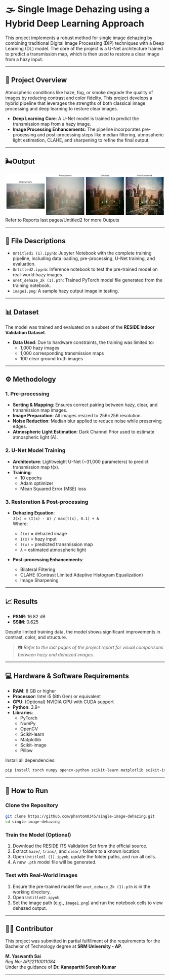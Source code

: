 # 🌫️ Single Image Dehazing using a Hybrid Deep Learning Approach

This project implements a robust method for single image dehazing by combining traditional Digital Image Processing (DIP) techniques with a Deep Learning (DL) model. The core of the project is a U-Net architecture trained to predict a transmission map, which is then used to restore a clear image from a hazy input.

---


## 🎯 Project Overview

Atmospheric conditions like haze, fog, or smoke degrade the quality of images by reducing contrast and color fidelity. This project develops a hybrid pipeline that leverages the strengths of both classical image processing and deep learning to restore clear images.

- **Deep Learning Core**: A U-Net model is trained to predict the transmission map from a hazy image.
- **Image Processing Enhancements**: The pipeline incorporates pre-processing and post-processing steps like median filtering, atmospheric light estimation, CLAHE, and sharpening to refine the final output.

---
## 🌬️Output
![Dehazed Output](image1.png)
Refer to Reports last pages/Untitled2 for more Outputs

---
## 📁 File Descriptions

- `Untitled1 (1).ipynb`: Jupyter Notebook with the complete training pipeline, including data loading, pre-processing, U-Net training, and evaluation.
- `Untitled2.ipynb`: Inference notebook to test the pre-trained model on real-world hazy images.
- `unet_dehaze_2k (1).pth`: Trained PyTorch model file generated from the training notebook.
- `image1.png`: A sample hazy output image in testing.

---

## 📊 Dataset

The model was trained and evaluated on a subset of the **RESIDE Indoor Validation Dataset**.

- **Data Used**: Due to hardware constraints, the training was limited to:
  - 1,000 hazy images
  - 1,000 corresponding transmission maps
  - 100 clear ground truth images

---

## ⚙️ Methodology

### 1. Pre-processing

- **Sorting & Mapping**: Ensures correct pairing between hazy, clear, and transmission map images.
- **Image Preparation**: All images resized to 256×256 resolution.
- **Noise Reduction**: Median blur applied to reduce noise while preserving edges.
- **Atmospheric Light Estimation**: Dark Channel Prior used to estimate atmospheric light (A).

### 2. U-Net Model Training

- **Architecture**: Lightweight U-Net (~31,000 parameters) to predict transmission map t(x).
- **Training**: 
  - 10 epochs 
  - Adam optimizer
  - Mean Squared Error (MSE) loss

### 3. Restoration & Post-processing

- **Dehazing Equation**:  
  `J(x) = (I(x) - A) / max(t(x), 0.1) + A`  
  Where:  
  - `J(x)` = dehazed image  
  - `I(x)` = hazy input  
  - `t(x)` = predicted transmission map  
  - `A` = estimated atmospheric light  

- **Post-processing Enhancements**:
  - Bilateral Filtering
  - CLAHE (Contrast Limited Adaptive Histogram Equalization)
  - Image Sharpening

---

## 📈 Results

- **PSNR**: 16.82 dB
- **SSIM**: 0.625

Despite limited training data, the model shows significant improvements in contrast, color, and structure.

> 📷 *Refer to the last pages of the project report for visual comparisons between hazy and dehazed images.*

---

## 💻 Hardware & Software Requirements

- **RAM**: 8 GB or higher  
- **Processor**: Intel i5 (8th Gen) or equivalent  
- **GPU**: (Optional) NVIDIA GPU with CUDA support  
- **Python**: 3.9+  
- **Libraries**:
  - PyTorch  
  - NumPy  
  - OpenCV  
  - Scikit-learn  
  - Matplotlib  
  - Scikit-image  
  - Pillow  

Install all dependencies:
```bash
pip install torch numpy opencv-python scikit-learn matplotlib scikit-image pillow
```

---

## 🚀 How to Run

### Clone the Repository
```bash
git clone https://github.com/phantom0345/single-image-dehazing.git
cd single-image-dehazing
```

### Train the Model (Optional)
1. Download the RESIDE ITS Validation Set from the official source.
2. Extract `haze/`, `trans/`, and `clear/` folders to a known location.
3. Open `Untitled1 (1).ipynb`, update the folder paths, and run all cells.
4. A new `.pth` model file will be generated.

### Test with Real-World Images
1. Ensure the pre-trained model file `unet_dehaze_2k (1).pth` is in the working directory.
2. Open `Untitled2.ipynb`.
3. Set the image path (e.g., `image1.png`) and run the notebook cells to view dehazed output.

---

## 👨‍💻 Contributor

This project was submitted in partial fulfillment of the requirements for the Bachelor of Technology degree at **SRM University - AP**.

**M. Yaswanth Sai**  
*Reg No: AP22110011084*  
Under the guidance of **Dr. Kanaparthi Suresh Kumar**

---
